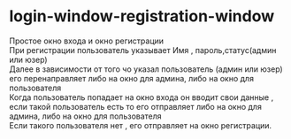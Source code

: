 # login-window-registration-window
Простое окно входа и окно регистрации\
При регистрации пользователь указывает Имя , пароль,статус(админ или юзер) \
Далее в зависимости от того чо указал пользователь (админ или юзер) его перенаправляет либо на окно для админа, либо на окно для пользователя\
Когда пользователь попадает на окно входа он вводит свои данные , если такой пользователь есть то его отправляет либо на окно для админа, либо на окно для пользователя\
Если такого пользователя нет , его отправляет на окно регистрации.
